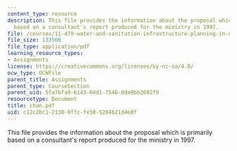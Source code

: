 ```yaml
---
content_type: resource
description: This file provides the information about the proposal which is primarily
  based on a consultant's report produced for the ministry in 1997.
file: /courses/11-479-water-and-sanitation-infrastructure-planning-in-developing-countries-spring-2005/c12c2bc121389ffcfe505204b21d4e8f_chan.pdf
file_size: 133566
file_type: application/pdf
learning_resource_types:
- Assignments
license: https://creativecommons.org/licenses/by-nc-sa/4.0/
ocw_type: OCWFile
parent_title: Assignments
parent_type: CourseSection
parent_uid: 5fa7bfa9-6143-64d1-7546-0da9bb2692f9
resourcetype: Document
title: chan.pdf
uid: c12c2bc1-2138-9ffc-fe50-5204b21d4e8f
---
```

This file provides the information about the proposal which is primarily based on a consultant's report produced for the ministry in 1997.